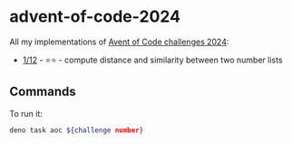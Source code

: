 # advent-of-code-2024

All my implementations of [Avent of Code challenges 2024](https://adventofcode.com/2024):

- [1/12](1/main.ts) - ⭐⭐ - compute distance and similarity between two number lists

## Commands

To run it:

```sh
deno task aoc ${challenge number}
```
